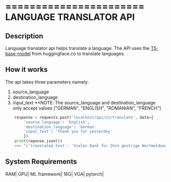=======================
LANGUAGE TRANSLATOR API
========================

## Description

Language translator api helps translate a language.
The API uses the [T5-base-model](https://huggingface.co/t5-base) from huggingface.co to translate languages.

## How it works

The api takes three parameters namely:

1.  source_language
2.  destination_language
3.  input_text
    \*\*NOTE: The source_language and destination_language only
    accept values ["GERMAN", "ENGLISH", "ROMANIAN", "FRENCH"]

```python
    response = requests.post('localhost/api/v1/translate', data={
        'source_language': 'English',
        'destination_language': 'German'
        'input_text': 'Thank you for yesterdey'
        })
    print(reponse.json())
    >>> "{'translated_text': 'Vielen Dank für Ihre gestrige Wortmeldung'}"
```

## System Requirements

RAM| GPU| ML framework|
16G| VGA| pytorch|
